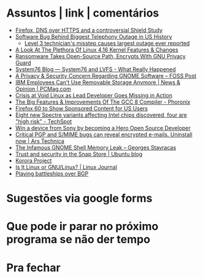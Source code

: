 Assuntos | link | comentários
=============================
* [Firefox, DNS over HTTPS and a controversial Shield Study](https://www.ghacks.net/2018/03/20/firefox-dns-over-https-and-a-worrying-shield-study/)
* [Software Bug Behind Biggest Telephony Outage in US History](https://www.bleepingcomputer.com/news/software/software-bug-behind-biggest-telephony-outage-in-us-history/)
  * [Level 3 technician's misstep causes largest outage ever reported](https://www.fiercetelecom.com/telecom/fcc-finally-specifies-cause-2016-level-3-network-outage)
* [A Look At The Plethora Of Linux 4.16 Kernel Features & Changes](https://www.phoronix.com/scan.php?page=article&item=linux-416-changes&num=1)
* [Ransomware Takes Open-Source Path, Encrypts With GNU Privacy Guard](https://securingtomorrow.mcafee.com/mcafee-labs/ransomware-takes-open-source-path-encrypts-gnu-privacy-guard/)
* [System76 Blog — System76 and LVFS - What Really Happened](http://blog.system76.com/post/173801677358/system76-and-lvfs-what-really-happened)
* [A Privacy & Security Concern Regarding GNOME Software – FOSS Post](https://fosspost.org/analytics/privacy-security-concern-regarding-gnome-software)
* [IBM Employees Can't Use Removable Storage Anymore | News & Opinion | PCMag.com](https://www.pcmag.com/news/361098/ibm-employees-cant-use-removable-storage-anymore)
* [Crisis at Void Linux as Lead Developer Goes Missing in Action](https://itsfoss.com/void-linux-crisis/)
* [The Big Features & Improvements Of The GCC 8 Compiler - Phoronix](https://www.phoronix.com/scan.php?page=news_item&px=GCC-8-Compiler-Features-List)
* [Firefox 60 to Show Sponsored Content for US Users](https://www.bleepingcomputer.com/news/software/firefox-60-to-show-sponsored-content-for-us-users/)
* [Eight new Spectre variants affecting Intel chips discovered, four are "high risk" - TechSpot](https://www.techspot.com/news/74447-eight-new-spectre-variants-affecting-intel-chips-discovered.html)
* [Win a device from Sony by becoming a Hero Open Source Developer](https://www.xda-developers.com/sony-hero-open-source-developer-win-devcie/)
* [Critical PGP and S/MIME bugs can reveal encrypted e-mails. Uninstall now | Ars Technica](https://arstechnica.com/information-technology/2018/05/critical-pgp-and-smime-bugs-can-reveal-encrypted-e-mails-uninstall-now/)
* [The Infamous GNOME Shell Memory Leak – Georges Stavracas](https://feaneron.com/2018/04/20/the-infamous-gnome-shell-memory-leak/)
* [Trust and security in the Snap Store | Ubuntu blog](https://blog.ubuntu.com/2018/05/15/trust-and-security-in-the-snap-store)
* [Korora Project](https://kororaproject.org/about/news/time-for-a-break)
* [Is It Linux or GNU/Linux? | Linux Journal](https://www.linuxjournal.com/content/it-linux-or-gnulinux)
* [Playing battleships over BGP
](https://blog.benjojo.co.uk/post/bgp-battleships)

Sugestões via google forms
==========================

Que pode ir parar no próximo programa se não der tempo
=======================================================

Pra fechar
==========


